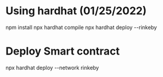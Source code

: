 # Using hardhat (01/25/2022)

npm install
npx hardhat compile
npx hardhat deploy --rinkeby


# Deploy Smart contract
npx hardhat deploy --network rinkeby 
